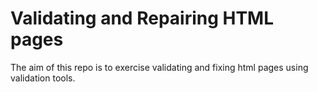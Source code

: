 # Validating and Repairing HTML pages
The aim of this repo is to exercise validating and fixing html pages using validation tools.
